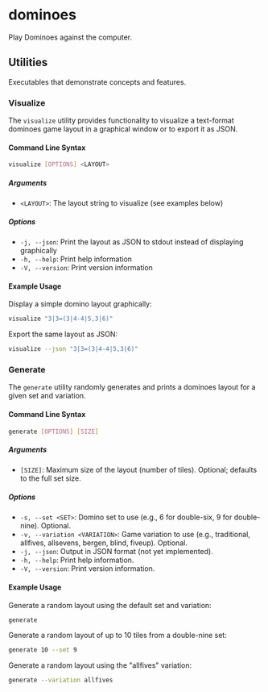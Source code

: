 # dominoes

Play Dominoes against the computer.

## Utilities

Executables that demonstrate concepts and features.

### Visualize

The `visualize` utility provides functionality to visualize a text-format dominoes game layout in a graphical window or to export it as JSON.

#### Command Line Syntax

```bash
visualize [OPTIONS] <LAYOUT>
```

##### Arguments

- `<LAYOUT>`: The layout string to visualize (see examples below)

##### Options

- `-j, --json`: Print the layout as JSON to stdout instead of displaying graphically
- `-h, --help`: Print help information
- `-V, --version`: Print version information

#### Example Usage

Display a simple domino layout graphically:

```bash
visualize "3|3=(3|4-4|5,3|6)"
```

Export the same layout as JSON:

```bash
visualize --json "3|3=(3|4-4|5,3|6)"
```

### Generate

The `generate` utility randomly generates and prints a dominoes layout for a given set and variation.

#### Command Line Syntax

```bash
generate [OPTIONS] [SIZE]
```

##### Arguments

- `[SIZE]`: Maximum size of the layout (number of tiles). Optional; defaults to the full set size.

##### Options

- `-s, --set <SET>`: Domino set to use (e.g., 6 for double-six, 9 for double-nine). Optional.
- `-v, --variation <VARIATION>`: Game variation to use (e.g., traditional, allfives, allsevens, bergen, blind, fiveup). Optional.
- `-j, --json`: Output in JSON format (not yet implemented).
- `-h, --help`: Print help information.
- `-V, --version`: Print version information.

#### Example Usage

Generate a random layout using the default set and variation:

```bash
generate
```

Generate a random layout of up to 10 tiles from a double-nine set:

```bash
generate 10 --set 9
```

Generate a random layout using the "allfives" variation:

```bash
generate --variation allfives
```
